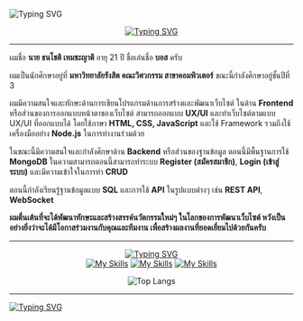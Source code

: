 <img src="https://readme-typing-svg.demolab.com?font=Fira+Code&weight=600&duration=2000&pause=10000&color=F7C133&background=FFC13727&center=true&vCenter=true&random=false&width=1000&lines=%F0%9F%91%8B+%E0%B8%AA%E0%B8%A7%E0%B8%B1%E0%B8%AA%E0%B8%94%E0%B8%B5%E0%B8%84%E0%B8%A3%E0%B8%B1%E0%B8%9A+!+%2F+Hello+there+!+%F0%9F%98%8A" alt="Typing SVG" /></a>

  
<div align="center"> 
<a href="https://git.io/typing-svg"><img src="https://readme-typing-svg.demolab.com?font=Fira+Code&weight=600&size=30&duration=2000&pause=100000&color=86A5D9&background=FFC13700&vCenter=true&random=false&width=200&lines=About+Me" alt="Typing SVG" /></a>
</div>

<hr>

ผมชื่อ **นาย ธนโชติ เหมชะญาติ** อายุ 21 ปี ชื่อเล่นชื่อ **บอส** ครับ

ผมเป็นนักศึกษาอยู่ที่ **มหาวิทยาลัยรังสิต คณะวิศวกรรม สาขาคอมพิวเตอร์** ขณะนี้กำลังศึกษาอยู่ชั้นปีที่ 3

ผมมีความสนใจและทักษะด้านการเขียนโปรแกรมด้านการสร้างและพัฒนาเว็บไซต์ ในด้าน **Frontend** หรือส่วนของการออกแบบหน้าตาของเว็บไซต์ สามารถออกแบบ **UX/UI** และทำเว็บไซต์ตามแบบ UX/UI ที่ออกแบบได้ โดยใช้ภาษา **HTML, CSS, JavaScript** และใช้ Framework รวมถึงใช้เครื่องมืออย่าง **Node.js** ในการทำงานร่วมด้วย

ในขณะนี้มีความสนใจและกำลังศึกษาด้าน **Backend** หรือส่วนของฐานข้อมูล ตอนนี้มีพื้นฐานการใช้ **MongoDB** ในความสามารถตอนนี้สามารถทำระบบ **Register (สมัครสมาชิก)**, **Login (เข้าสู่ระบบ)** และมีความเข้าใจในการทำ **CRUD**

ตอนนี้กำลังเรียนรู้ฐานข้อมูลแบบ **SQL** และการใช้ **API** ในรูปแบบต่างๆ เช่น **REST API**, **WebSocket**

**ผมตื่นเต้นที่จะได้พัฒนาทักษะและสร้างสรรค์นวัตกรรมใหม่ๆ ในโลกของการพัฒนาเว็บไซต์ หวังเป็นอย่างยิ่งว่าจะได้มีโอกาสร่วมงานกับคุณและทีมงาน เพื่อสร้างผลงานที่ยอดเยี่ยมไปด้วยกันครับ**
<hr>

<div align="center">
  
<a href="https://git.io/typing-svg"><img src="https://readme-typing-svg.demolab.com?font=Fira+Code&weight=600&size=25&duration=2000&pause=100000&color=E0F2E9&background=FFC13700&vCenter=true&random=false&width=455&lines=%F0%9F%9B%A0%EF%B8%8FLauguages-Frameworks-Tools%F0%9F%9B%A0%EF%B8%8F" alt="Typing SVG" /></a>
<br />
[![My Skills](https://skillicons.dev/icons?i=js,html,css,c#)](https://skillicons.dev)
[![My Skills](https://skillicons.dev/icons?i=react,tailwind,nextjs,vscode)](https://skillicons.dev)
[![My Skills](https://skillicons.dev/icons?i=visualstudio,nodejs,postman)](https://skillicons.dev)

![Top Langs](https://github-readme-stats.vercel.app/api/top-langs/?username=BossThanachote&layout=compact)

</div>
<hr>
<a href="https://git.io/typing-svg"><img src="https://readme-typing-svg.demolab.com?font=Fira+Code&weight=600&size=25&duration=2000&pause=10000&color=F2CF2B&background=FFC1371A&center=true&vCenter=true&random=false&width=1000&lines=Thank+you+!%F0%9F%A4%97" alt="Typing SVG" /></a>
